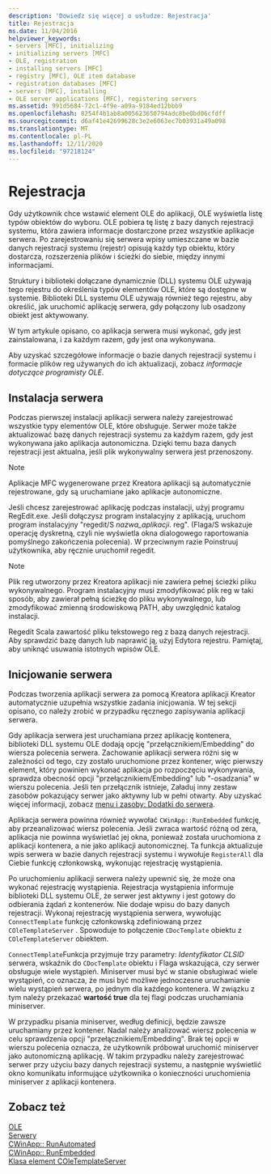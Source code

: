 ```yaml
---
description: 'Dowiedz się więcej o usłudze: Rejestracja'
title: Rejestracja
ms.date: 11/04/2016
helpviewer_keywords:
- servers [MFC], initializing
- initializing servers [MFC]
- OLE, registration
- installing servers [MFC]
- registry [MFC], OLE item database
- registration databases [MFC]
- servers [MFC], installing
- OLE server applications [MFC], registering servers
ms.assetid: 991d5684-72c1-4f9e-a09a-9184ed12bbb9
ms.openlocfilehash: 8254f4b1ab8a005623650794adc8be0bd06cfdff
ms.sourcegitcommit: d6af41e42699628c3e2e6063ec7b03931a49a098
ms.translationtype: MT
ms.contentlocale: pl-PL
ms.lasthandoff: 12/11/2020
ms.locfileid: "97218124"
---
```

# <a name="registration"></a>Rejestracja

Gdy użytkownik chce wstawić element OLE do aplikacji, OLE wyświetla listę typów obiektów do wyboru. OLE pobiera tę listę z bazy danych rejestracji systemu, która zawiera informacje dostarczone przez wszystkie aplikacje serwera. Po zarejestrowaniu się serwera wpisy umieszczane w bazie danych rejestracji systemu (rejestr) opisują każdy typ obiektu, który dostarcza, rozszerzenia plików i ścieżki do siebie, między innymi informacjami.

Struktury i biblioteki dołączane dynamicznie (DLL) systemu OLE używają tego rejestru do określenia typów elementów OLE, które są dostępne w systemie. Biblioteki DLL systemu OLE używają również tego rejestru, aby określić, jak uruchomić aplikację serwera, gdy połączony lub osadzony obiekt jest aktywowany.

W tym artykule opisano, co aplikacja serwera musi wykonać, gdy jest zainstalowana, i za każdym razem, gdy jest ona wykonywana.

Aby uzyskać szczegółowe informacje o bazie danych rejestracji systemu i formacie plików reg używanych do ich aktualizacji, zobacz *informacje dotyczące programisty OLE*.

## <a name="server-installation"></a><a name="_core_server_installation"></a> Instalacja serwera

Podczas pierwszej instalacji aplikacji serwera należy zarejestrować wszystkie typy elementów OLE, które obsługuje. Serwer może także aktualizować bazę danych rejestracji systemu za każdym razem, gdy jest wykonywana jako aplikacja autonomiczna. Dzięki temu baza danych rejestracji jest aktualna, jeśli plik wykonywalny serwera jest przenoszony.

> [!NOTE]
> Aplikacje MFC wygenerowane przez Kreatora aplikacji są automatycznie rejestrowane, gdy są uruchamiane jako aplikacje autonomiczne.

Jeśli chcesz zarejestrować aplikację podczas instalacji, użyj programu RegEdit.exe. Jeśli dołączysz program instalacyjny z aplikacją, uruchom program instalacyjny "regedit/S *nazwa_aplikacji*. reg". (Flaga/S wskazuje operację dyskretną, czyli nie wyświetla okna dialogowego raportowania pomyślnego zakończenia polecenia). W przeciwnym razie Poinstruuj użytkownika, aby ręcznie uruchomił regedit.

> [!NOTE]
> Plik reg utworzony przez Kreatora aplikacji nie zawiera pełnej ścieżki pliku wykonywalnego. Program instalacyjny musi zmodyfikować plik reg w taki sposób, aby zawierał pełną ścieżkę do pliku wykonywalnego, lub zmodyfikować zmienną środowiskową PATH, aby uwzględnić katalog instalacji.

Regedit Scala zawartość pliku tekstowego reg z bazą danych rejestracji. Aby sprawdzić bazę danych lub naprawić ją, użyj Edytora rejestru. Pamiętaj, aby uniknąć usuwania istotnych wpisów OLE.

## <a name="server-initialization"></a><a name="_core_server_initialization"></a> Inicjowanie serwera

Podczas tworzenia aplikacji serwera za pomocą Kreatora aplikacji Kreator automatycznie uzupełnia wszystkie zadania inicjowania. W tej sekcji opisano, co należy zrobić w przypadku ręcznego zapisywania aplikacji serwera.

Gdy aplikacja serwera jest uruchamiana przez aplikację kontenera, biblioteki DLL systemu OLE dodają opcję "przełącznikiem/Embedding" do wiersza polecenia serwera. Zachowanie aplikacji serwera różni się w zależności od tego, czy zostało uruchomione przez kontener, więc pierwszy element, który powinien wykonać aplikacja po rozpoczęciu wykonywania, sprawdza obecność opcji "przełącznikiem/Embedding" lub "-osadzania" w wierszu polecenia. Jeśli ten przełącznik istnieje, Załaduj inny zestaw zasobów pokazujący serwer jako aktywny lub w pełni otwarty. Aby uzyskać więcej informacji, zobacz [menu i zasoby: Dodatki do serwera](../mfc/menus-and-resources-server-additions.md).

Aplikacja serwera powinna również wywołać `CWinApp::RunEmbedded` funkcję, aby przeanalizować wiersz polecenia. Jeśli zwraca wartość różną od zera, aplikacja nie powinna wyświetlać jej okna, ponieważ została uruchomiona z aplikacji kontenera, a nie jako aplikacji autonomicznej. Ta funkcja aktualizuje wpis serwera w bazie danych rejestracji systemu i wywołuje `RegisterAll` dla Ciebie funkcję członkowską, wykonując rejestrację wystąpienia.

Po uruchomieniu aplikacji serwera należy upewnić się, że może ona wykonać rejestrację wystąpienia. Rejestracja wystąpienia informuje biblioteki DLL systemu OLE, że serwer jest aktywny i jest gotowy do odbierania żądań z kontenerów. Nie dodaje wpisu do bazy danych rejestracji. Wykonaj rejestrację wystąpienia serwera, wywołując `ConnectTemplate` funkcję członkowską zdefiniowaną przez `COleTemplateServer` . Spowoduje to połączenie `CDocTemplate` obiektu z `COleTemplateServer` obiektem.

`ConnectTemplate`Funkcja przyjmuje trzy parametry: *Identyfikator CLSID* serwera, wskaźnik do `CDocTemplate` obiektu i Flaga wskazująca, czy serwer obsługuje wiele wystąpień. Miniserver musi być w stanie obsługiwać wiele wystąpień, co oznacza, że musi być możliwe jednoczesne uruchamianie wielu wystąpień serwera, po jednym dla każdego kontenera. W związku z tym należy przekazać **wartość true** dla tej flagi podczas uruchamiania miniserver.

W przypadku pisania miniserver, według definicji, będzie zawsze uruchamiany przez kontener. Nadal należy analizować wiersz polecenia w celu sprawdzenia opcji "przełącznikiem/Embedding". Brak tej opcji w wierszu polecenia oznacza, że użytkownik próbował uruchomić miniserver jako autonomiczną aplikację. W takim przypadku należy zarejestrować serwer przy użyciu bazy danych rejestracji systemu, a następnie wyświetlić okno komunikatu informujące użytkownika o konieczności uruchomienia miniserver z aplikacji kontenera.

## <a name="see-also"></a>Zobacz też

[OLE](../mfc/ole-in-mfc.md)<br/>
[Serwery](../mfc/servers.md)<br/>
[CWinApp:: RunAutomated](../mfc/reference/cwinapp-class.md#runautomated)<br/>
[CWinApp:: RunEmbedded](../mfc/reference/cwinapp-class.md#runembedded)<br/>
[Klasa element COleTemplateServer](../mfc/reference/coletemplateserver-class.md)
